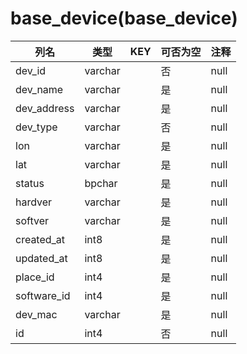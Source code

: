 # base_device(base_device)
| 列名   | 类型   | KEY  | 可否为空 | 注释   |
| ---- | ---- | ---- | ---- | ---- |
|dev_id|varchar||否|null|
|dev_name|varchar||是|null|
|dev_address|varchar||是|null|
|dev_type|varchar||否|null|
|lon|varchar||是|null|
|lat|varchar||是|null|
|status|bpchar||是|null|
|hardver|varchar||是|null|
|softver|varchar||是|null|
|created_at|int8||是|null|
|updated_at|int8||是|null|
|place_id|int4||是|null|
|software_id|int4||是|null|
|dev_mac|varchar||是|null|
|id|int4||否|null|
